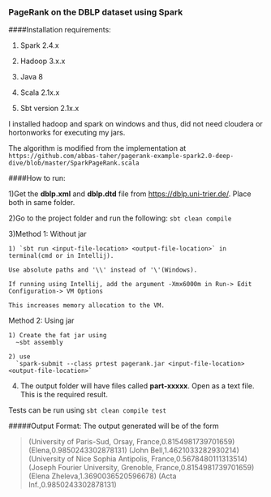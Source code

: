 ### **PageRank on the DBLP dataset using Spark**

####Installation requirements:

1) Spark 2.4.x

2) Hadoop 3.x.x

3) Java 8

4) Scala 2.1x.x

5) Sbt version 2.1x.x

I installed hadoop and spark on windows and thus, did not need cloudera or hortonworks for executing my jars.

The algorithm is modified from the implementation at 
  `https://github.com/abbas-taher/pagerank-example-spark2.0-deep-dive/blob/master/SparkPageRank.scala`

####How to run:

1)Get the **dblp.xml** and **dblp.dtd** file from https://dblp.uni-trier.de/. Place both in same folder.

2)Go to the project folder and run the following:
  `sbt clean compile`

3)Method 1: Without jar

    1) `sbt run <input-file-location> <output-file-location>` in terminal(cmd or in Intellij). 
    
    Use absolute paths and '\\' instead of '\'(Windows). 
    
    If running using Intellij, add the argument -Xmx6000m in Run-> Edit Configuration-> VM Options
    
    This increases memory allocation to the VM.
  
  Method 2: Using jar
    
    1) Create the fat jar using
      ~sbt assembly
    
    2) use
      `spark-submit --class prtest pagerank.jar <input-file-location> <output-file-location>`

4) The output folder will have files called **part-xxxxx**. Open as a text file. This is the required result.

Tests can be run using `sbt clean compile test`

#####Output Format:
The output generated will be of the form

>  (University of Paris-Sud, Orsay, France,0.8154981739701659)
>  (Elena,0.9850243302878131)
>  (John Bell,1.4621033282930214)
>  (University of Nice Sophia Antipolis, France,0.5678480111313514)
>  (Joseph Fourier University, Grenoble, France,0.8154981739701659)
>  (Elena Zheleva,1.3690036520596678)
>  (Acta Inf.,0.9850243302878131)
